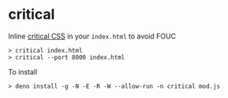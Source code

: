 # critical

Inline [critical CSS](https://web.dev/extract-critical-css/) in your `index.html` to avoid FOUC

```
> critical index.html
> critical --port 8000 index.html
```

To install

```shell
> deno install -g -N -E -R -W --allow-run -n critical mod.js
```
